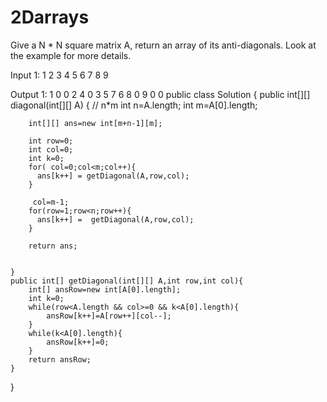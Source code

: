 # 2Darrays
Give a N * N square matrix A, return an array of its anti-diagonals. Look at the example for more details.

Input 1:
1 2 3
4 5 6
7 8 9

Output 1:
1 0 0
2 4 0
3 5 7
6 8 0
9 0 0
public class Solution {
    public int[][] diagonal(int[][] A) {   // n*m
        int n=A.length;
        int m=A[0].length;

        int[][] ans=new int[m+n-1][m];

        int row=0;
        int col=0;
        int k=0;
        for( col=0;col<m;col++){
          ans[k++] = getDiagonal(A,row,col);
        }

         col=m-1;
        for(row=1;row<n;row++){
          ans[k++] =  getDiagonal(A,row,col);
        }

        return ans;


    }
    public int[] getDiagonal(int[][] A,int row,int col){
        int[] ansRow=new int[A[0].length];
        int k=0;
        while(row<A.length && col>=0 && k<A[0].length){
            ansRow[k++]=A[row++][col--];
        }
        while(k<A[0].length){
            ansRow[k++]=0;
        }
        return ansRow;
    }
}
